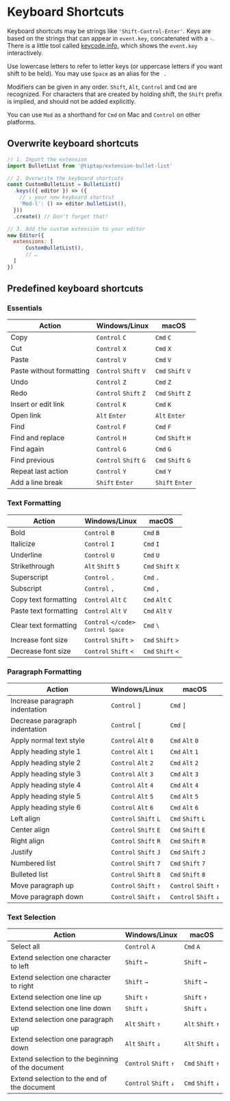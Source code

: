 # Keyboard Shortcuts
Keyboard shortcuts may be strings like `'Shift-Control-Enter'`. Keys are based on the strings that can appear in `event.key`, concatenated with a `-`. There is a little tool called [keycode.info](https://keycode.info/), which shows the `event.key` interactively.

Use lowercase letters to refer to letter keys (or uppercase letters if you want shift to be held). You may use `Space` as an alias for the <code>&nbsp;</code>.

Modifiers can be given in any order. `Shift`, `Alt`, `Control` and `Cmd` are recognized. For characters that are created by holding shift, the `Shift` prefix is implied, and should not be added explicitly.

You can use `Mod` as a shorthand for `Cmd` on Mac and `Control` on other platforms.

## Overwrite keyboard shortcuts

```js
// 1. Import the extension
import BulletList from '@tiptap/extension-bullet-list'

// 2. Overwrite the keyboard shortcuts
const CustomBulletList = BulletList()
  .keys(({ editor }) => ({
    // ↓ your new keyboard shortcut
    'Mod-l': () => editor.bulletList(),
  }))
  .create() // Don’t forget that!

// 3. Add the custom extension to your editor
new Editor({
  extensions: [
      CustomBulletList(),
      // …
  ]
})
```

## Predefined keyboard shortcuts

### Essentials
| Action                   | Windows/Linux         | macOS             |
| ------------------------ | --------------------- | ----------------- |
| Copy                     | `Control` `C`         | `Cmd` `C`         |
| Cut                      | `Control` `X`         | `Cmd` `X`         |
| Paste                    | `Control` `V`         | `Cmd` `V`         |
| Paste without formatting | `Control` `Shift` `V` | `Cmd` `Shift` `V` |
| Undo                     | `Control` `Z`         | `Cmd` `Z`         |
| Redo                     | `Control` `Shift` `Z` | `Cmd` `Shift` `Z` |
| Insert or edit link      | `Control` `K`         | `Cmd` `K`         |
| Open link                | `Alt` `Enter`         | `Alt` `Enter`     |
| Find                     | `Control` `F`         | `Cmd` `F`         |
| Find and replace         | `Control` `H`         | `Cmd` `Shift` `H` |
| Find again               | `Control` `G`         | `Cmd` `G`         |
| Find previous            | `Control` `Shift` `G` | `Cmd` `Shift` `G` |
| Repeat last action       | `Control` `Y`         | `Cmd` `Y`         |
| Add a line break         | `Shift` `Enter`       | `Shift` `Enter`   |

### Text Formatting
| Action                | Windows/Linux                                 | macOS             |
| --------------------- | --------------------------------------------- | ----------------- |
| Bold                  | `Control` `B`                                 | `Cmd` `B`         |
| Italicize             | `Control` `I`                                 | `Cmd` `I`         |
| Underline             | `Control` `U`                                 | `Cmd` `U`         |
| Strikethrough         | `Alt` `Shift` `5`                             | `Cmd` `Shift` `X` |
| Superscript           | `Control` `.`                                 | `Cmd` `.`         |
| Subscript             | `Control` `,`                                 | `Cmd` `,`         |
| Copy text formatting  | `Control` `Alt` `C`                           | `Cmd` `Alt` `C`   |
| Paste text formatting | `Control` `Alt` `V`                           | `Cmd` `Alt` `V`   |
| Clear text formatting | `Control` <code>\</code><br>`Control` `Space` | `Cmd` `\`         |
| Increase font size    | `Control` `Shift` `>`                         | `Cmd` `Shift` `>` |
| Decrease font size    | `Control` `Shift` `<`                         | `Cmd` `Shift` `<` |

### Paragraph Formatting
| Action                         | Windows/Linux         | macOS                 |
| ------------------------------ | --------------------- | --------------------- |
| Increase paragraph indentation | `Control` `]`         | `Cmd` `]`             |
| Decrease paragraph indentation | `Control` `[`         | `Cmd` `[`             |
| Apply normal text style        | `Control` `Alt` `0`   | `Cmd` `Alt` `0`       |
| Apply heading style 1          | `Control` `Alt` `1`   | `Cmd` `Alt` `1`       |
| Apply heading style 2          | `Control` `Alt` `2`   | `Cmd` `Alt` `2`       |
| Apply heading style 3          | `Control` `Alt` `3`   | `Cmd` `Alt` `3`       |
| Apply heading style 4          | `Control` `Alt` `4`   | `Cmd` `Alt` `4`       |
| Apply heading style 5          | `Control` `Alt` `5`   | `Cmd` `Alt` `5`       |
| Apply heading style 6          | `Control` `Alt` `6`   | `Cmd` `Alt` `6`       |
| Left align                     | `Control` `Shift` `L` | `Cmd` `Shift` `L`     |
| Center align                   | `Control` `Shift` `E` | `Cmd` `Shift` `E`     |
| Right align                    | `Control` `Shift` `R` | `Cmd` `Shift` `R`     |
| Justify                        | `Control` `Shift` `J` | `Cmd` `Shift` `J`     |
| Numbered list                  | `Control` `Shift` `7` | `Cmd` `Shift` `7`     |
| Bulleted list                  | `Control` `Shift` `8` | `Cmd` `Shift` `8`     |
| Move paragraph up              | `Control` `Shift` `↑` | `Control` `Shift` `↑` |
| Move paragraph down            | `Control` `Shift` `↓` | `Control` `Shift` `↓` |

### Text Selection
| Action                                            | Windows/Linux         | macOS             |
| ------------------------------------------------- | --------------------- | ----------------- |
| Select all                                        | `Control` `A`         | `Cmd` `A`         |
| Extend selection one character to left            | `Shift` `←`           | `Shift` `←`       |
| Extend selection one character to right           | `Shift` `→`           | `Shift` `→`       |
| Extend selection one line up                      | `Shift` `↑`           | `Shift` `↑`       |
| Extend selection one line down                    | `Shift` `↓`           | `Shift` `↓`       |
| Extend selection one paragraph up                 | `Alt` `Shift` `↑`     | `Alt` `Shift` `↑` |
| Extend selection one paragraph down               | `Alt` `Shift` `↓`     | `Alt` `Shift` `↓` |
| Extend selection to the beginning of the document | `Control` `Shift` `↑` | `Cmd` `Shift` `↑` |
| Extend selection to the end of the document       | `Control` `Shift` `↓` | `Cmd` `Shift` `↓` |
